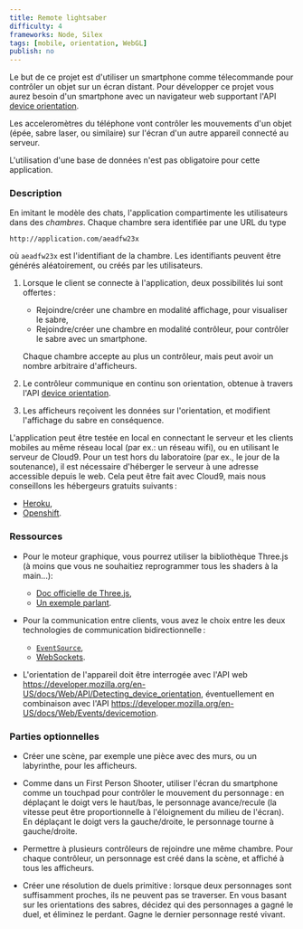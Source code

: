 ```yaml
---
title: Remote lightsaber
difficulty: 4
frameworks: Node, Silex
tags: [mobile, orientation, WebGL]
publish: no
---
```


Le but de ce projet est d'utiliser un smartphone comme télecommande
pour contrôler un objet sur un écran distant. Pour développer ce
projet vous aurez besoin d'un smartphone avec un navigateur web
supportant l'API
[device orientation](https://developer.mozilla.org/en-US/docs/Web/API/Detecting_device_orientation).

Les acceleromètres du téléphone vont contrôler les mouvements d'un
objet (épée, sabre laser, ou similaire) sur l'écran d'un autre
appareil connecté au serveur.

L'utilisation d'une base de données n'est pas obligatoire pour cette
application.

### Description

En imitant le modèle des chats, l'application compartimente les
utilisateurs dans des *chambres*. Chaque chambre sera identifiée par
une URL du type

~~~
http://application.com/aeadfw23x
~~~

où `aeadfw23x` est l'identifiant de la chambre. Les identifiants
peuvent être générés aléatoirement, ou créés par les utilisateurs.

1. Lorsque le client se connecte à l'application, deux possibilités lui
   sont offertes :
   
   - Rejoindre/créer une chambre en modalité affichage, pour
     visualiser le sabre,
   - Rejoindre/créer une chambre en modalité contrôleur, pour
     contrôler le sabre avec un smartphone.
   
   Chaque chambre accepte au plus un contrôleur, mais peut avoir un
   nombre arbitraire d'afficheurs.

2. Le contrôleur communique en continu son orientation, obtenue à
   travers l'API
   [device orientation](https://developer.mozilla.org/en-US/docs/Web/API/Detecting_device_orientation).

3. Les afficheurs reçoivent les données sur l'orientation, et
   modifient l'affichage du sabre en conséquence.

L'application peut être testée en local en connectant le serveur et
les clients mobiles au même réseau local (par ex.: un réseau wifi), ou
en utilisant le serveur de Cloud9. Pour un test hors du laboratoire
(par ex., le jour de la soutenance), il est nécessaire d'héberger le
serveur à une adresse accessible depuis le web. Cela peut être fait
avec Cloud9, mais nous conseillons les hébergeurs gratuits suivants :

- [Heroku](https://heroku.com),
- [Openshift](https://openshift.com).


### Ressources

- Pour le moteur graphique, vous pourrez utiliser la bibliothèque
  Three.js (à moins que vous ne souhaitiez reprogrammer tous les
  shaders à la main...):
  
  - [Doc officielle de Three.js](http://threejs.org/docs/),
  - [Un exemple parlant](https://codepen.io/defeo/pen/qbeJML/).

- Pour la communication entre clients, vous avez le choix entre les
  deux technologies de communication bidirectionnelle :
  
  - [`EventSource`](https://developer.mozilla.org/docs/Web/API/EventSource),
  - [WebSockets](https://developer.mozilla.org/en/docs/WebSockets).

- L'orientation de l'appareil doit être interrogée avec l'API web
  <https://developer.mozilla.org/en-US/docs/Web/API/Detecting_device_orientation>,
  éventuellement en combinaison avec l'API
  <https://developer.mozilla.org/en-US/docs/Web/Events/devicemotion>.

### Parties optionnelles

- Créer une scène, par exemple une pièce avec des murs, ou un
  labyrinthe, pour les afficheurs.

- Comme dans un First Person Shooter, utiliser l'écran du smartphone
  comme un touchpad pour contrôler le mouvement du personnage : en
  déplaçant le doigt vers le haut/bas, le personnage avance/recule (la
  vitesse peut être proportionnelle à l'éloignement du milieu de
  l'écran). En déplaçant le doigt vers la gauche/droite, le personnage
  tourne à gauche/droite.

- Permettre à plusieurs contrôleurs de rejoindre une même
  chambre. Pour chaque contrôleur, un personnage est créé dans la
  scène, et affiché à tous les afficheurs.

- Créer une résolution de duels primitive : lorsque deux personnages
  sont suffisamment proches, ils ne peuvent pas se traverser. En vous
  basant sur les orientations des sabres, décidez qui des personnages
  a gagné le duel, et éliminez le perdant. Gagne le dernier personnage
  resté vivant.

